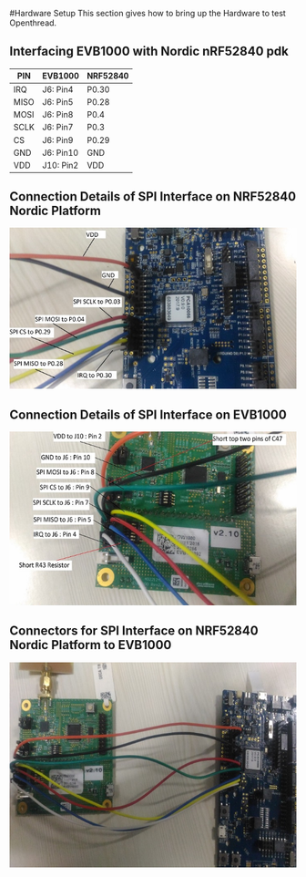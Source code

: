 #Hardware Setup
This section gives how to bring up the Hardware to test Openthread. 

## Interfacing EVB1000 with Nordic nRF52840 pdk
 |PIN|EVB1000|NRF52840|
 |-----|-----|-----|
 |IRQ|J6: Pin4|P0.30|
 |MISO|J6: Pin5|P0.28|
 |MOSI|J6: Pin8|P0.4|
 |SCLK|J6: Pin7|P0.3|
 |CS|J6: Pin9|P0.29|
 |GND|J6: Pin10|GND|
 |VDD|J10: Pin2|VDD|

## Connection Details of SPI Interface on NRF52840 Nordic Platform

![nRF52840](./nordic.png)

## Connection Details of SPI Interface on EVB1000

![Decawave](./evb1000.png)

## Connectors for SPI Interface on NRF52840 Nordic Platform to EVB1000

![Decawave-Nordic](./evb-nordic.png)
